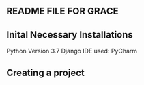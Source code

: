 ## README FILE FOR GRACE

## Inital Necessary Installations
Python Version 3.7
Django
IDE used: PyCharm

## Creating a project

